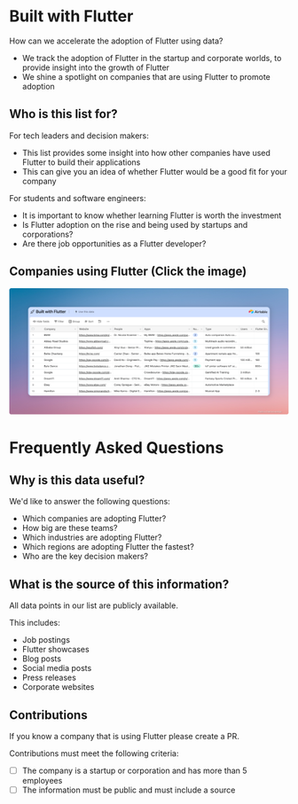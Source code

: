 # Built with Flutter

How can we accelerate the adoption of Flutter using data?
- We track the adoption of Flutter in the startup and corporate worlds, to provide insight into the growth of Flutter
- We shine a spotlight on companies that are using Flutter to promote adoption

## Who is this list for?

For tech leaders and decision makers:
- This list provides some insight into how other companies have used Flutter to build their applications
- This can give you an idea of whether Flutter would be a good fit for your company

For students and software engineers:
- It is important to know whether learning Flutter is worth the investment
- Is Flutter adoption on the rise and being used by startups and corporations?
- Are there job opportunities as a Flutter developer?

## Companies using Flutter (Click the image)
[<img src="./assets/built-with-flutter.png">](https://airtable.com/shrWbHM5xvmZqpchV/tblCCKrEng35JdAKu)

# Frequently Asked Questions

## Why is this data useful?

We'd like to answer the following questions:
- Which companies are adopting Flutter?
- How big are these teams?
- Which industries are adopting Flutter?
- Which regions are adopting Flutter the fastest?
- Who are the key decision makers?

## What is the source of this information?

All data points in our list are publicly available.

This includes:
- Job postings
- Flutter showcases
- Blog posts
- Social media posts
- Press releases
- Corporate websites

## Contributions

If you know a company that is using Flutter please create a PR.

Contributions must meet the following criteria:

- [ ] The company is a startup or corporation and has more than 5 employees
- [ ] The information must be public and must include a source